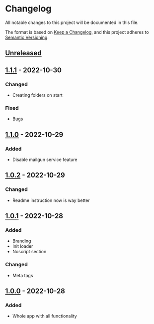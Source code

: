 # Changelog
All notable changes to this project will be documented in this file.

The format is based on [Keep a Changelog](https://keepachangelog.com/en/1.0.0/),
and this project adheres to [Semantic Versioning](https://semver.org/spec/v2.0.0.html).

## [Unreleased]

## [1.1.1] - 2022-10-30
### Changed
- Creating folders on start
### Fixed
- Bugs

## [1.1.0] - 2022-10-29
### Added
- Disable mailgun service feature

## [1.0.2] - 2022-10-29
### Changed
- Readme instruction now is way better

## [1.0.1] - 2022-10-28
### Added
- Branding
- Init loader
- Noscript section

### Changed
- Meta tags

## [1.0.0] - 2022-10-28
### Added
- Whole app with all functionality


[Unreleased]: https://github.com/SegmentationFaultEnjoyer/usof/compare/v1.1.1...main
[1.1.1]: https://github.com/SegmentationFaultEnjoyer/usof/tree/v1.1.1
[1.1.0]: https://github.com/SegmentationFaultEnjoyer/usof/tree/v1.1.0
[1.0.2]: https://github.com/SegmentationFaultEnjoyer/usof/tree/v1.0.2
[1.0.1]: https://github.com/SegmentationFaultEnjoyer/usof/tree/v1.0.1
[1.0.0]: https://github.com/SegmentationFaultEnjoyer/usof/tree/v1.0.0